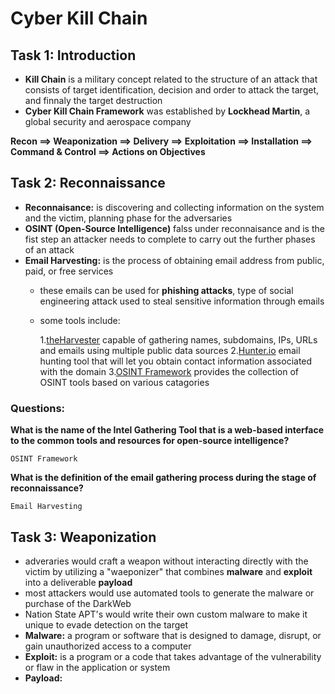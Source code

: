 # Cyber Kill Chain

## Task 1: Introduction
* **Kill Chain** is a military concept related to the structure of an attack that consists of target identification, decision and order to attack the target, and finnaly the target destruction
* **Cyber Kill Chain Framework** was established by **Lockhead Martin**, a global security and aerospace company

**Recon ==> Weaponization ==> Delivery ==> Exploitation ==> Installation ==> Command & Control ==> Actions on Objectives**


## Task 2: Reconnaissance
* **Reconnaisance:** is discovering and collecting information on the system and the victim, planning phase for the adversaries
* **OSINT (Open-Source Intelligence)** falss under reconnaisance and is the fist step an attacker needs to complete to carry out the further phases of an attack
* **Email Harvesting:** is the process of obtaining email address from public, paid, or free services
  * these emails can be used for **phishing attacks**, type of social engineering attack used to steal sensitive information through emails
  * some tools include:
    
    1.[theHarvester](https://github.com/laramies/theHarvester) capable of gathering names, subdomains, IPs, URLs and emails using multiple public data sources
    2.[Hunter.io](https://hunter.io) email hunting tool that will let you obtain contact information associated with the domain
    3.[OSINT Framework](https://osintframework.com) provides the collection of OSINT tools based on various catagories
  
### Questions:
**What is the name of the Intel Gathering Tool that is a web-based interface to the common tools and resources for open-source intelligence?**
```
OSINT Framework
```
**What is the definition of the email gathering process during the stage of reconnaissance?**
```
Email Harvesting
```

## Task 3: Weaponization
* adveraries would craft a weapon without interacting directly with the victim by utilizing a "waeponizer" that combines **malware** and **exploit** into a deliverable **payload**
* most attackers would use automated tools to generate the malware or purchase of the DarkWeb
* Nation State APT's would write their own custom malware to make it unique to evade detection on the target
* **Malware:** a program or software that is designed to damage, disrupt, or gain unauthorized access to a computer
* **Exploit:** is a program or a code that takes advantage of the vulnerability or flaw in the application or system
* **Payload:** 





















